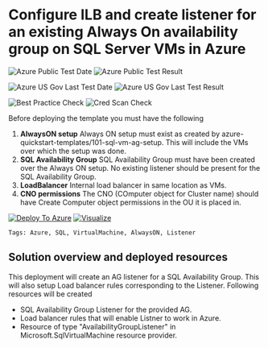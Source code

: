 # Configure ILB and create listener for an existing Always On availability group on SQL Server VMs in Azure

![Azure Public Test Date](https://azurequickstartsservice.blob.core.windows.net/badges/101-sql-vm-aglistener-setup/PublicLastTestDate.svg)
![Azure Public Test Result](https://azurequickstartsservice.blob.core.windows.net/badges/101-sql-vm-aglistener-setup/PublicDeployment.svg)

![Azure US Gov Last Test Date](https://azurequickstartsservice.blob.core.windows.net/badges/101-sql-vm-aglistener-setup/FairfaxLastTestDate.svg)
![Azure US Gov Last Test Result](https://azurequickstartsservice.blob.core.windows.net/badges/101-sql-vm-aglistener-setup/FairfaxDeployment.svg)

![Best Practice Check](https://azurequickstartsservice.blob.core.windows.net/badges/101-sql-vm-aglistener-setup/BestPracticeResult.svg)
![Cred Scan Check](https://azurequickstartsservice.blob.core.windows.net/badges/101-sql-vm-aglistener-setup/CredScanResult.svg)

Before deploying the template you must have the following

1. **AlwaysON setup** Always ON setup must exist as created by azure-quickstart-templates/101-sql-vm-ag-setup. This will include the VMs over which the setup was done.
2. **SQL Availability Group** SQL Availability Group must have been created over the Always ON setup. No existing listener should be present for the SQL Availability Group.
3. **LoadBalancer** Internal load balancer in same location as VMs.
4. **CNO permissions** The CNO (COmputer object for Cluster name) should have Create Computer object permissions in the OU it is placed in.

[![Deploy To Azure](https://raw.githubusercontent.com/fathym-it/azure-quickstart-templates/master/1-CONTRIBUTION-GUIDE/images/deploytoazure.svg?sanitize=true)](https://portal.azure.com/#create/Microsoft.Template/uri/https%3A%2F%2Fraw.githubusercontent.com%2Ffathym-it%2Fazure-quickstart-templates%2Fmaster%2F101-sql-vm-aglistener-setup%2Fazuredeploy.json)  [![Visualize](https://raw.githubusercontent.com/fathym-it/azure-quickstart-templates/master/1-CONTRIBUTION-GUIDE/images/visualizebutton.svg?sanitize=true)](http://armviz.io/#/?load=https%3A%2F%2Fraw.githubusercontent.com%2Ffathym-it%2Fazure-quickstart-templates%2Fmaster%2F101-sql-vm-aglistener-setup%2Fazuredeploy.json)

`Tags: Azure, SQL, VirtualMachine, AlwaysON, Listener`

## Solution overview and deployed resources

This deployment will create an AG listener for a SQL Availability Group. This will also setup Load balancer rules corresponding to the Listener.
 Following resources will be created
 - SQL Availability Group Listener for the provided AG.
 - Load balancer rules that will enable Listner to work in Azure.
 - Resource of type "AvailabilityGroupListener" in Microsoft.SqlVirtualMachine resource provider.
 



